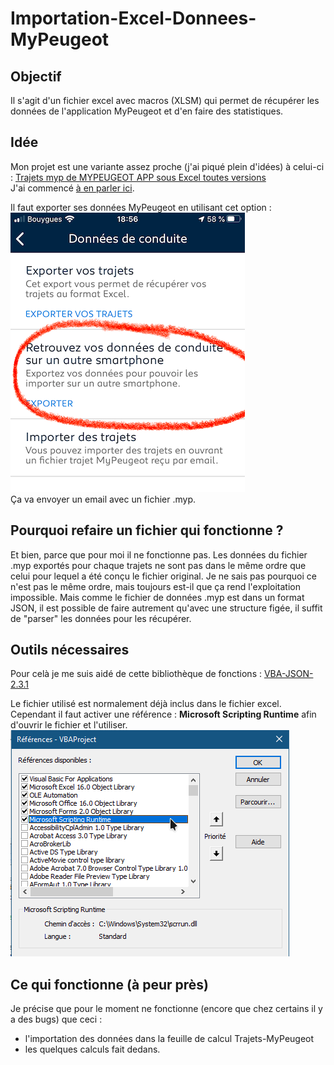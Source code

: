 # Importation-Excel-Donnees-MyPeugeot

## Objectif

Il s'agit d'un fichier excel avec macros (XLSM) qui permet de récupérer les données de l'application MyPeugeot et d'en faire des statistiques.

## Idée

Mon projet est une variante assez proche (j'ai piqué plein d'idées) à celui-ci :
[Trajets myp de MYPEUGEOT APP sous Excel toutes versions](https://www.forum-peugeot.com/Forum/threads/trajets-myp-de-mypeugeot-app-sous-excel-toutes-versions.9456/)  
J'ai commencé [à en parler ici](https://www.forum-peugeot.com/Forum/threads/fichier-excel-macros-pour-r%C3%A9cup%C3%A9rer-les-trajets-de-lapplication-mypeugeot.119785/).  

Il faut exporter ses données MyPeugeot en utilisant cet option :  
![Option à utiliser](https://raw.githubusercontent.com/MilesTEG1/Importation-Excel-Donnees-MyPeugeot/master/images/Option%20pour%20exporter%20les%20trajets%20dans%20l'app%20MyPeugeot.png)  
Ça va envoyer un email avec un fichier .myp.

## Pourquoi refaire un fichier qui fonctionne ?

Et bien, parce que pour moi il ne fonctionne pas. Les données du fichier .myp exportés pour chaque trajets ne sont pas dans le même ordre que celui pour lequel a été conçu le fichier original. Je ne sais pas pourquoi ce n'est pas le même ordre, mais toujours est-il que ça rend l'exploitation impossible. Mais comme le fichier de données .myp est dans un format JSON, il est possible de faire autrement qu'avec une structure figée, il suffit de "parser" les données pour les récupérer.  

## Outils nécessaires

Pour celà je me suis aidé de cette bibliothèque de fonctions : [VBA-JSON-2.3.1](https://github.com/VBA-tools/VBA-JSON)  

Le fichier utilisé est normalement déjà inclus dans le fichier excel.
Cependant il faut activer une référence : **Microsoft Scripting Runtime** afin d'ouvrir le fichier et l'utiliser.  
![Référence à ajouter VBA](https://raw.githubusercontent.com/MilesTEG1/Importation-Excel-Donnees-MyPeugeot/master/images/R%C3%A9f%C3%A9rence%20%C3%A0%20Ajouter%20au%20projet%20VBA.png)

## Ce qui fonctionne (à peur près)

Je précise que pour le moment ne fonctionne (encore que chez certains il y a des bugs) que ceci :

* l'importation des données dans la feuille de calcul Trajets-MyPeugeot
* les quelques calculs fait dedans.

